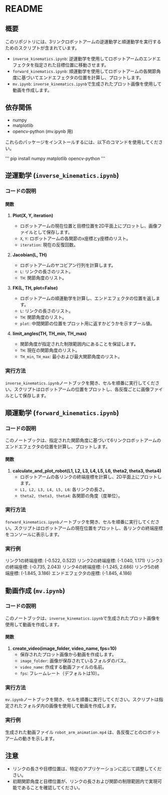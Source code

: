 # README

## 概要

このリポジトリには、3リンクロボットアームの逆運動学と順運動学を実行するためのスクリプトが含まれています。

- `inverse_kinematics.ipynb`: 逆運動学を使用してロボットアームのエンドエフェクタを指定された目標位置に移動させます。
- `forward_kinematics.ipynb`: 順運動学を使用してロボットアームの各関節角度に基づいてエンドエフェクタの位置を計算し、プロットします。
- `mv.ipynb`: `inverse_kinematics.ipynb`で生成されたプロット画像を使用して動画を作成します。

## 依存関係

- numpy
- matplotlib
- opencv-python (mv.ipynb 用)

これらのパッケージをインストールするには、以下のコマンドを使用してください。



'''
pip install numpy matplotlib opencv-python
'''


## 逆運動学 (`inverse_kinematics.ipynb`)

### コードの説明

#### 関数

1. **Plot(X, Y, iteration)**
   - ロボットアームの現在位置と目標位置を2D平面上にプロットし、画像ファイルとして保存します。
   - `X`, `Y`: ロボットアームの各関節のx座標とy座標のリスト。
   - `iteration`: 現在の反復回数。

2. **Jacobian(L, TH)**
   - ロボットアームのヤコビアン行列を計算します。
   - `L`: リンクの長さのリスト。
   - `TH`: 関節角度のリスト。

3. **FK(L, TH, plot=False)**
   - ロボットアームの順運動学を計算し、エンドエフェクタの位置を返します。
   - `L`: リンクの長さのリスト。
   - `TH`: 関節角度のリスト。
   - `plot`: 中間関節の位置をプロット用に返すかどうかを示すブール値。

4. **limit_angles(TH, TH_min, TH_max)**
   - 関節角度が指定された制限範囲内にあることを保証します。
   - `TH`: 現在の関節角度のリスト。
   - `TH_min`, `TH_max`: 最小および最大関節角度のリスト。

### 実行方法

`inverse_kinematics.ipynb`ノートブックを開き、セルを順番に実行してください。スクリプトはロボットアームの位置をプロットし、各反復ごとに画像ファイルとして保存します。

## 順運動学 (`forward_kinematics.ipynb`)

### コードの説明

このノートブックは、指定された関節角度に基づいて6リンクロボットアームのエンドエフェクタの位置を計算し、プロットします。

#### 関数

1. **calculate_and_plot_robot(L1, L2, L3, L4, L5, L6, theta2, theta3, theta4)**
   - ロボットアームの各リンクの終端座標を計算し、2D平面上にプロットします。
   - `L1, L2, L3, L4, L5, L6`: 各リンクの長さ。
   - `theta2, theta3, theta4`: 各関節の角度（度単位）。

### 実行方法

`forward_kinematics.ipynb`ノートブックを開き、セルを順番に実行してください。スクリプトはロボットアームの現在位置をプロットし、各リンクの終端座標をコンソールに表示します。

### 実行例

リンク1の終端座標: (-0.522, 0.522)
リンク2の終端座標: (-1.040, 1.171)
リンク3の終端座標: (-0.735, 2.043)
リンク4の終端座標: (-1.245, 2.686)
リンク5の終端座標: (-1.845, 3.186)
エンドエフェクタの座標: (-1.845, 4.186)


## 動画作成 (`mv.ipynb`)

### コードの説明

このノートブックは、`inverse_kinematics.ipynb`で生成されたプロット画像を使用して動画を作成します。

#### 関数

1. **create_video(image_folder, video_name, fps=10)**
   - 保存されたプロット画像から動画を作成します。
   - `image_folder`: 画像が保存されているフォルダのパス。
   - `video_name`: 作成する動画ファイルの名前。
   - `fps`: フレームレート（デフォルトは10）。

### 実行方法

`mv.ipynb`ノートブックを開き、セルを順番に実行してください。スクリプトは指定されたフォルダ内の画像を使用して動画を作成します。

### 実行例

生成された動画ファイル `robot_arm_animation.mp4` は、各反復ごとのロボットアームの動きを示します。

## 注意

- リンクの長さや目標位置は、特定のアプリケーションに応じて調整してください。
- 初期関節角度と目標位置が、リンクの長さおよび関節の制限範囲内で実現可能であることを確認してください。

